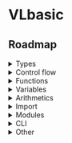 # VLbasic

## Roadmap

<details>
<summary>Types</summary>

- [x] Number
- [x] Sting
- [x] Null
- [x] Boolean
- [x] List
  - [x] Set item
  - [x] Get item
- [x] Dictionaries
  - [x] Set item
  - [x] Get item

</details>

<details>
<summary>Control flow</summary>

- [x] If statements
  - [x] If
  - [x] Elseif
  - [x] Else
- [x] While loops
- [ ] For loops
- [x] Break
- [x] Continue
  
</details>

<details>
<summary>Functions</summary>

- [x] Function call
- [x] Function define
- [x] Return
- [x] Function context
- [x] Anonymous functions

</details>

<details>
<summary>Variables</summary>

- [x] Assign
- [x] Access
- [x] Set
- [x] Constants
- [x] +=

</details>
  
<details>
<summary>Arithmetics</summary>

- [x] Addition
- [x] Subtraction
- [x] Multiplication
- [x] Division
- [x] Power
- [x] Modulus
- [x] Order of operations

</details>
  
<details>
<summary>Import</summary>

- [x] Circular import detection

</details>

<details>
<summary>Modules</summary>

- [ ] Built in
- [x] Creatable

</details>

<details>
<summary>CLI</summary>

- [x] Help
- [x] Run code
- [ ] Create file with boilerplate code
- [ ] Update CLI
- [ ] Modules
  - [ ] Install
  - [ ] Remove
  - [ ] Update
  - [ ] Create modules list

</details>

<details>
<summary>Other</summary>

- [ ] Docs
- [ ] VLB project folder structure

</details>
  
 

